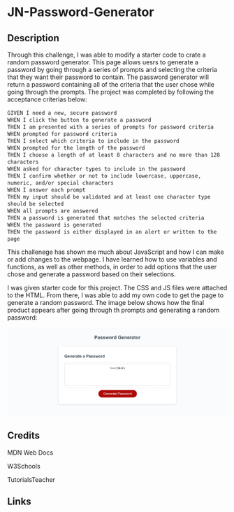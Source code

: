 # JN-Password-Generator

## Description

Through this challenge, I was able to modify a starter code to crate a random password generator. This page allows uesrs to generate a password by going through a series of prompts and selecting the criteria that they want their password to contain. The password generator will return a password containing all of the criteria that the user chose while going through the prompts. The project was completed by following the acceptance criterias below:

```
GIVEN I need a new, secure password
WHEN I click the button to generate a password
THEN I am presented with a series of prompts for password criteria
WHEN prompted for password criteria
THEN I select which criteria to include in the password
WHEN prompted for the length of the password
THEN I choose a length of at least 8 characters and no more than 128 characters
WHEN asked for character types to include in the password
THEN I confirm whether or not to include lowercase, uppercase, numeric, and/or special characters
WHEN I answer each prompt
THEN my input should be validated and at least one character type should be selected
WHEN all prompts are answered
THEN a password is generated that matches the selected criteria
WHEN the password is generated
THEN the password is either displayed in an alert or written to the page
```

This challenege has shown me much about JavaScript and how I can make or add changes to the webpage. I have learned how to use variables and functions, as well as other methods, in order to add options that the user chose and generate a password based on their selections. 

I was given starter code for this project. The CSS and JS files were attached to the HTML. From there, I was able to add my own code to get the page to generate a random password. The image below shows how the final product appears after going through th prompts and generating a random password:

![Final Gnerator](./assets/images/final-screenshot.png)

## Credits

MDN Web Docs

W3Schools

TutorialsTeacher

## Links